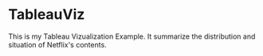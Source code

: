 # TableauViz
This is my Tableau Vizualization Example. It summarize the distribution and situation of Netflix's contents.
